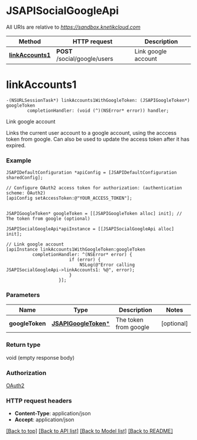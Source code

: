 # JSAPISocialGoogleApi

All URIs are relative to *https://sandbox.knetikcloud.com*

Method | HTTP request | Description
------------- | ------------- | -------------
[**linkAccounts1**](JSAPISocialGoogleApi.md#linkaccounts1) | **POST** /social/google/users | Link google account


# **linkAccounts1**
```objc
-(NSURLSessionTask*) linkAccounts1WithGoogleToken: (JSAPIGoogleToken*) googleToken
        completionHandler: (void (^)(NSError* error)) handler;
```

Link google account

Links the current user account to a google account, using the acccess token from google. Can also be used to update the access token after it has expired.

### Example 
```objc
JSAPIDefaultConfiguration *apiConfig = [JSAPIDefaultConfiguration sharedConfig];

// Configure OAuth2 access token for authorization: (authentication scheme: OAuth2)
[apiConfig setAccessToken:@"YOUR_ACCESS_TOKEN"];


JSAPIGoogleToken* googleToken = [[JSAPIGoogleToken alloc] init]; // The token from google (optional)

JSAPISocialGoogleApi*apiInstance = [[JSAPISocialGoogleApi alloc] init];

// Link google account
[apiInstance linkAccounts1WithGoogleToken:googleToken
          completionHandler: ^(NSError* error) {
                        if (error) {
                            NSLog(@"Error calling JSAPISocialGoogleApi->linkAccounts1: %@", error);
                        }
                    }];
```

### Parameters

Name | Type | Description  | Notes
------------- | ------------- | ------------- | -------------
 **googleToken** | [**JSAPIGoogleToken***](JSAPIGoogleToken.md)| The token from google | [optional] 

### Return type

void (empty response body)

### Authorization

[OAuth2](../README.md#OAuth2)

### HTTP request headers

 - **Content-Type**: application/json
 - **Accept**: application/json

[[Back to top]](#) [[Back to API list]](../README.md#documentation-for-api-endpoints) [[Back to Model list]](../README.md#documentation-for-models) [[Back to README]](../README.md)

